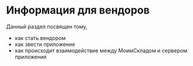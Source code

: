 # Информация для вендоров

Данный раздел посвящен тому, 

* как стать вендором
* как звести приложение
* как происходит взаимодействие между МоимСкладом и сервером приложения
